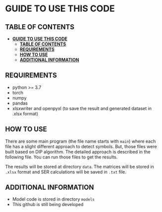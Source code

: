 # __GUIDE TO USE THIS CODE__

## __TABLE OF CONTENTS__
- [__GUIDE TO USE THIS CODE__](#guide-to-use-this-code)
  - [__TABLE OF CONTENTS__](#table-of-contents)
  - [__REQUIREMENTS__](#requirements)
  - [__HOW TO USE__](#how-to-use)
  - [__ADDITIONAL INFORMATION__](#additional-information)

## __REQUIREMENTS__
- python >= 3.7
- torch
- numpy
- pandas
- xlsxwriter and openpyxl (to save the result and generated dataset in .xlsx format)

## __HOW TO USE__
There are some main program (the file name starts with `main`) where each file has a slight different approach to detect symbols. But, those files were built based on DIP algorithm. The detailed approach is described in the following file. You can run those files to get the results.

The results will be stored at directory `data`. The matrices will be stored in `.xlsx` format and SER calculations will be saved in `.txt` file.

## __ADDITIONAL INFORMATION__
- Model code is stored in directory `models`
- This github is still being developed